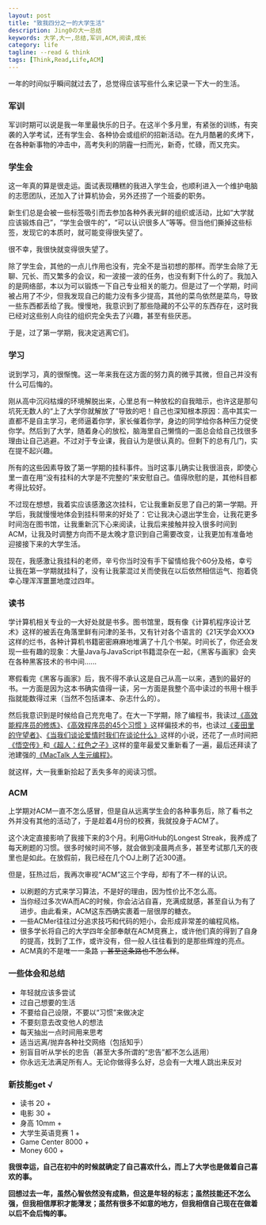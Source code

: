 ```yaml
---
layout: post
title: "致我四分之一的大学生活"
description: Jing0の大一总结
keywords: 大学,大一,总结,军训,ACM,阅读,成长
category: life
tagline: --read & think
tags: [Think,Read,Life,ACM]
---
```


一年的时间似乎瞬间就过去了，总觉得应该写些什么来记录一下大一的生活。

### 军训

军训时期可以说是我一年里最快乐的日子。在这半个多月里，有紧张的训练，有突袭的入学考试，还有学生会、各种协会或组织的招新活动。在九月酷暑的炙烤下，在各种新事物的冲击中，高考失利的阴霾一扫而光，新奇，忙碌，而又充实。

### 学生会

这一年真的算是很走运。面试表现糟糕的我进入学生会，也顺利进入一个维护电脑的志愿团队，还加入了计算机协会，另外还捞了一个班委的职务。

新生们总是会被一些标签吸引而去参加各种外表光鲜的组织或活动，比如“大学就应该锻炼自己”，“学生会很牛的”，“可以认识很多人”等等。但当他们撕掉这些标签，发现它的本质时，就可能变得很失望了。

很不幸，我很快就变得很失望了。

除了学生会，其他的一点儿作用也没有，完全不是当初想的那样。而学生会除了无聊、冗长、而又繁多的会议，和一波接一波的任务，也没有剩下什么的了。我加入的是网络部，本以为可以锻炼一下自己专业相关的能力。但是过了一个学期，时间被占用了不少，但我发现自己的能力没有多少提高，其他的菜鸟依然是菜鸟，导致一些东西都丢给了我。慢慢地，我意识到了那些隐藏的不公平的东西存在，这时我已经对这些别人向往的组织完全失去了兴趣，甚至有些厌恶。

于是，过了第一学期，我决定逃离它们。

### 学习

说到学习，真的很惭愧。这一年来我在这方面的努力真的微乎其微，但自己并没有什么可后悔的。

刚从高中沉闷枯燥的环境解脱出来，心里总有一种放松的自我暗示，也许这是那句坑死无数人的“上了大学你就解放了”导致的吧！自己也深知根本原因：高中其实一直都不是自主学习，老师逼着你学，家长催着你学，身边的同学给你各种压力促使你学。然后到了大学，随着身心的放松，脑海里自己懒惰的一面总会给自己找很多理由让自己逃避。不过对于专业课，我自认为是很认真的。但剩下的总有几门，实在提不起兴趣。

所有的这些因素导致了第一学期的挂科事件。当时这事儿确实让我很沮丧，即使心里一直在用“没有挂科的大学是不完整的”来安慰自己。值得欣慰的是，其他科目都考得比较好。

不过现在想想，我着实应该感激这次挂科，它让我重新反思了自己的第一学期。开学后，我就慢慢地体会到挂科带来的好处了：它让我决心退出学生会，让我花更多时间泡在图书馆，让我重新沉下心来阅读，让我后来接触并投入很多时间到ACM，让我及时调整方向而不是太晚才意识到自己需要改变，让我更加有准备地迎接接下来的大学生活。

现在，我感激让我挂科的老师，辛亏你当时没有手下留情给我个60分及格，幸亏让我在第一学期就挂科了，没有让我蒙混过关而使我在以后依然相信运气、抱着侥幸心理浑浑噩噩地度过四年。

### 读书

学计算机相关专业的一大好处就是书多。图书馆里，既有像《计算机程序设计艺术》这样的被丢在角落里鲜有问津的圣书，又有针对各个语言的《21天学会XXX》这样的烂书，各种计算机书籍密密麻麻地堆满了十几个书架。时间长了，你还会发现一些有趣的现象：大量Java与JavaScript书籍混杂在一起，《黑客与画家》会夹在各种黑客技术的书中间......

寒假看完《黑客与画家》后，我不得不承认这是自己从高一以来，遇到的最好的书。一方面是因为这本书确实值得一读，另一方面是我整个高中读过的书用十根手指就能数得过来（当然不包括课本、杂志什么的）。

然后我意识到是时候给自己充充电了。在大一下学期，除了编程书，我读过[《高效能程序员的修炼》](http://book.douban.com/subject/24868904/)、[《高效程序员的45个习惯 》](http://book.douban.com/subject/4164024/)这样偏技术的书，也读过[《麦田里的守望者》](http://book.douban.com/subject/4894485/)、[《当我们谈论爱情时我们在谈论什么》](http://book.douban.com/subject/4010969/)这样的小说，还花了一点时间把[《悟空传》](http://book.douban.com/subject/6431994/)和[《超人：红色之子》](http://book.douban.com/subject/1920926/)这样的童年最爱又重新看了一遍，最后还拜读了池建强的[《MacTalk 人生元编程》](http://book.douban.com/subject/25826578/)。

就这样，大一我重新拾起了丢失多年的阅读习惯。

### ACM

上学期对ACM一直不怎么感冒，但是自从远离学生会的各种事务后，除了看书之外并没有其他的活动了，于是趁着4月份的校赛，我就投身于ACM了。

这个决定直接影响了我接下来的3个月。利用GitHub的Longest Streak，我养成了每天刷题的习惯。很多时候时间不够，就会做到凌晨两点多，甚至考试那几天的夜里也是如此。在放假前，我已经在几个OJ上刷了近300道。

但是，狂热过后，我再次审视“ACM”这三个字母，却有了不一样的认识。

* 以刷题的方式来学习算法，不是好的理由，因为性价比不怎么高。
* 当你经过多次WA而AC的时候，你会沾沾自喜，充满成就感，甚至自认为有了进步。由此看来，ACM这东西确实裹着一层很厚的糖衣。
* 一些ACMer往往过分追求技巧和代码的短小，会形成非常差的编程风格。
* 很多学长将自己的大学四年全部奉献在ACM竞赛上，或许他们真的得到了自身的提高，找到了工作，或许没有，但一般人往往看到的是那些辉煌的亮点。
* ACM真的不是唯一一条路 <del>，甚至这条路也不怎么样</del>。

### 一些体会和总结

* 年轻就应该多尝试
* 过自己想要的生活
* 不要给自己设限，不要以“习惯”来做决定
* 不要刻意去改变他人的想法
* 每天抽出一点时间用来思考
* 适当远离/抛弃各种社交网络（包括知乎）
* 别盲目听从学长的忠告（甚至大多所谓的“忠告”都不怎么适用）
* 你永远无法满足所有人。无论你做得多么好，总会有一大堆人跳出来反对

### 新技能get &radic;

* 读书 20 +
* 电影 30 +
* 身高 10mm +
* 大学生英语竞赛 1 +
* Game Center 8000 +
* Money 600 +

**我很幸运，自己在初中的时候就确定了自己喜欢什么，而上了大学也是做着自己喜欢的事。**

**回想过去一年，虽然心智依然没有成熟，但这是年轻的标志；虽然技能还不怎么强，但我相信厚积才能薄发；虽然有很多不如意的地方，但我相信自己现在在做着以后不会后悔的事。**